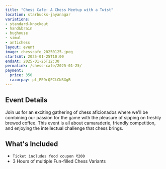 ```yaml
---
title: "Chess Cafe: A Chess Meetup with a Twist"
location: starbucks-jayanagar
variations:
- standard-knockout
- hand&brain
- bughouse
- simul
- antichess
layout: event
image: chesscafe_20250125.jpeg
startsAt: 2025-01-25T10:00
endsAt: 2025-01-25T12:30
permalink: /chess-cafe/2025-01-25/
payment:
  price: 350
  razorpay: pl_PE9rQFCtCNSXgB
---
```


## Event Details

Join us for an exciting gathering of chess aficionados where we'll be
combining our passion for the game with the pleasure of sipping on freshly
brewed coffee. This event is all about camaraderie, friendly competition, and
enjoying the intellectual challenge that chess brings.

## What's Included

- `Ticket includes food coupon ₹200`
- 3 Hours of multiple Fun-filled Chess Variants
